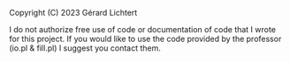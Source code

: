 
Copyright (C) 2023 Gérard Lichtert

I do not authorize free use of code or documentation of code that I wrote for this project. 
If you would like to use the code provided by the professor (io.pl & fill.pl) I suggest you contact them.

